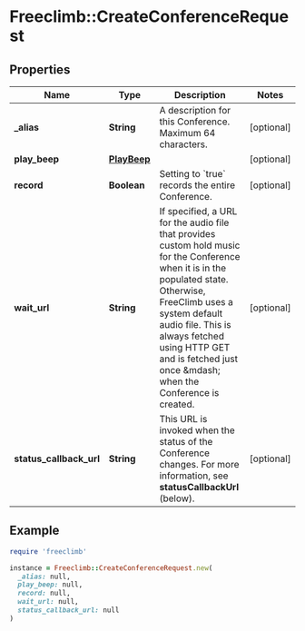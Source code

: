 # Freeclimb::CreateConferenceRequest

## Properties

| Name | Type | Description | Notes |
| ---- | ---- | ----------- | ----- |
| **_alias** | **String** | A description for this Conference. Maximum 64 characters. | [optional] |
| **play_beep** | [**PlayBeep**](PlayBeep.md) |  | [optional] |
| **record** | **Boolean** | Setting to &#x60;true&#x60; records the entire Conference. | [optional] |
| **wait_url** | **String** | If specified, a URL for the audio file that provides custom hold music for the Conference when it is in the populated state. Otherwise, FreeClimb uses a system default audio file. This is always fetched using HTTP GET and is fetched just once &amp;mdash; when the Conference is created. | [optional] |
| **status_callback_url** | **String** | This URL is invoked when the status of the Conference changes. For more information, see **statusCallbackUrl** (below). | [optional] |

## Example

```ruby
require 'freeclimb'

instance = Freeclimb::CreateConferenceRequest.new(
  _alias: null,
  play_beep: null,
  record: null,
  wait_url: null,
  status_callback_url: null
)
```

